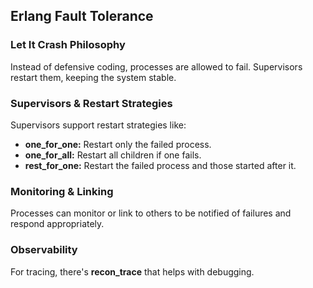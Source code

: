 ## Erlang Fault Tolerance

### Let It Crash Philosophy

Instead of defensive coding, processes are allowed to fail. Supervisors restart them, keeping the system stable.

### Supervisors & Restart Strategies

Supervisors support restart strategies like:

* **one_for_one:** Restart only the failed process.
* **one_for_all:** Restart all children if one fails.
* **rest_for_one:** Restart the failed process and those started after it.

### Monitoring & Linking

Processes can monitor or link to others to be notified of failures and respond appropriately.

### Observability

For tracing, there's **recon_trace** that helps with debugging.
